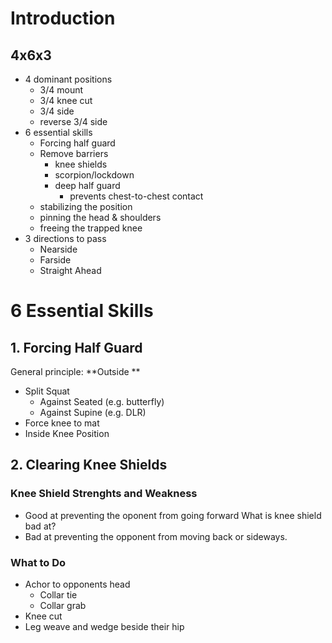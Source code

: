 # Introduction

## 4x6x3

* 4 dominant positions
	* 3/4 mount
	* 3/4 knee cut
	* 3/4 side
	* reverse 3/4 side
* 6 essential skills
	* Forcing half guard
	* Remove barriers
		* knee shields
		* scorpion/lockdown
		* deep half guard
			* prevents chest-to-chest contact
	* stabilizing the position
	* pinning the head & shoulders
	* freeing the trapped knee
* 3 directions to pass
	* Nearside
	* Farside
	* Straight Ahead

# 6 Essential Skills
## 1. Forcing Half Guard
General principle: **Outside **
* Split Squat
	* Against Seated (e.g. butterfly)
	* Against Supine (e.g. DLR)
* Force knee to mat
* Inside Knee Position

## 2. Clearing Knee Shields

### Knee Shield Strenghts and Weakness
* Good at preventing the oponent from going forward
What is knee shield bad at?
* Bad at preventing the opponent from moving back or sideways.

### What to Do
* Achor to opponents head
	* Collar tie
	* Collar grab
* Knee cut
* Leg weave and wedge beside their hip